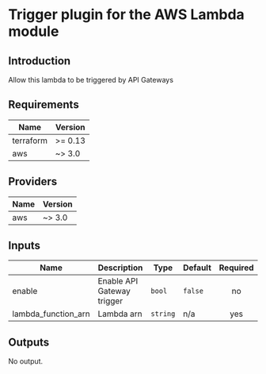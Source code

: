 # Trigger plugin for the AWS Lambda module

## Introduction  
Allow this lambda to be triggered by API Gateways

## Requirements

| Name | Version |
|------|---------|
| terraform | >= 0.13 |
| aws | ~> 3.0 |

## Providers

| Name | Version |
|------|---------|
| aws | ~> 3.0 |

## Inputs

| Name | Description | Type | Default | Required |
|------|-------------|------|---------|:--------:|
| enable | Enable API Gateway trigger | `bool` | `false` | no |
| lambda\_function\_arn | Lambda arn | `string` | n/a | yes |

## Outputs

No output.
